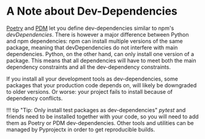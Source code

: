# A Note about Dev-Dependencies

[Poetry](https://python-poetry.org/) and [PDM](https://pdm.fming.dev/) let you define dev-dependencies similar to
npm's _devDependencies_. There is however a major difference between Python and npm dependencies:
npm can install multiple versions of the same package, meaning that devDependencies do not interfere
with main dependencies. Python, on the other hand, can only install one version of a package.
This means that all dependencies will have to meet both the main dependency constraints and all the dev-dependency
constraints.

If you install all your development tools as dev-dependencies, some packages that your production code depends on,
will likely be downgraded to older versions. Or worse: your project fails to install because of dependency conflicts.

!!! tip "Tip: Only install test packages as dev-dependencies"
    _pytest_ and friends need to be installed together with your code, so you will need to add them
    as Poetry or PDM dev-dependencies. Other tools and utilities can be managed by Pyprojectx in order to get
    reproducible builds.
